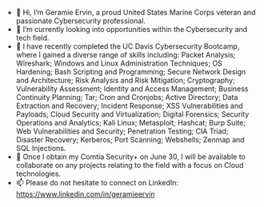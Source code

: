 - 👋 Hi, I’m Geramie Ervin, a proud United States Marine Corps veteran and passionate Cybersecurity professional.
- 👀 I’m currently looking into opportunities within the Cybersecurity and tech field.
- 🌱 I have recently completed the UC Davis Cybersecurity Bootcamp, where I gained a diverse range of skills including: Packet Analysis; Wireshark; Windows and Linux Administration Techniques; OS Hardening; Bash Scripting and Programming; Secure Network Design and Architecture; Risk Analysis and Risk Mitigation; Cryptography; Vulnerability Assessment; Identity and Access Management; Business Continuity Planning; Tar; Cron and Cronjobs; Active Directory; Data Extraction and Recovery; Incident Response; XSS Vulnerabilities and Payloads; Cloud Security and Virtualization; Digital Forensics; Security Operations and Analytics; Kali Linux; Metasploit; Hashcat; Burp Suite; Web Vulnerabilities and Security; Penetration Testing; CIA Triad; Disaster Recovery; Kerberos; Port Scanning; Webshells; Zenmap and SQL Injections.
- 💞️ Once I obtain my Comtia Security+ on June 30, I will be available to collaborate on any projects relating to the field with a focus on Cloud technologies.
- 📫 Please do not hesitate to connect on LinkedIn: https://www.linkedin.com/in/geramieervin


